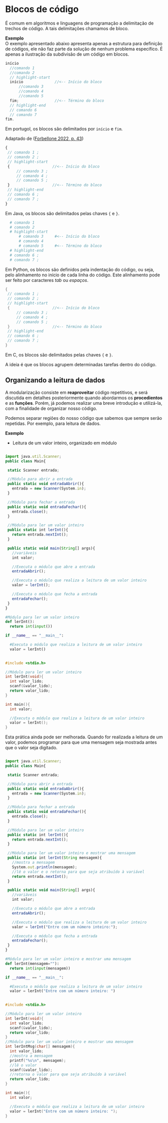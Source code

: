# Blocos de código

É comum em algoritmos e linguagens de programação a delimitação de trechos de código. A tais delimitações chamamos de bloco.

**Exemplo**  
O exemplo apresentado abaixo apresenta apenas a estrutura para definição de códigos, ele não faz parte da solução de nenhum problema específico. É apenas a ilustração da subdivisão de um código em blocos.

<Tabs groupId='language'>
  <TabItem value="portugol" label="Portugol" default>

  ```c showLineNumbers
  início
    //comando 1
    //comando 2
    // highlight-start
    início              //<-- Início do bloco
        //comando 3
        //comando 4
        //comando 5
    fim;                //<-- Término do bloco
    // highlight-end
    // comando 6
    // comando 7
  fim.
  ```

  Em portugol, os blocos são delimitados por `início` e `fim`.

  Adaptado de ([Forbellone 2022, p. 43](https://plataforma.bvirtual.com.br/Leitor/Publicacao/323/pdf/))


  </TabItem>
  <TabItem value="java" label="Java">

   ```javascript showLineNumbers
  {
    // comando 1 ;
    // comando 2 ;
    // highlight-start
    {                   //<-- Início do bloco
        // comando 3 ;
        // comando 4 ;
        // comando 5 ;
    }                   //<-- Término do bloco
    // highlight-end
    // comando 6 ;
    // comando 7 ;
  }
  ```

  Em Java, os blocos são delimitados pelas chaves `{` e `}`.

  </TabItem>
  <TabItem value="python" label="Python">

  ```python showLineNumbers
    # comando 1
    # comando 2
    # highlight-start
        # comando 3     #<-- Início do bloco
        # comando 4
        # comando 5     #<-- Término do bloco
    # highlight-end
    # comando 6 ;
    # comando 7 ;
  ```

Em Python, os blocos são definidos pela indentação do código, ou seja, pelo alinhamento no início de cada linha do código. Este alinhamento pode ser feito por caracteres *tab* ou *espaços*.

  </TabItem>
  <TabItem value="c" label="C">

   ```c showLineNumbers
  {
    // comando 1 ;
    // comando 2 ;
    // highlight-start
    {                   //<-- Início do bloco
        // comando 3 ;
        // comando 4 ;
        // comando 5 ;
    }                   //<-- Término do bloco
    // highlight-end
    // comando 6 ;
    // comando 7 ;
  }
  ```

  Em C, os blocos são delimitados pelas chaves `{` e `}`.
  </TabItem>
</Tabs>

A ideia é que os blocos agrupem determinadas tarefas dentro do código.

## Organizando a leitura de dados

A modularização consiste em **reaproveitar** código repetitivos, e será discutida em detalhes posteriormente quando abordarmos os **procedientos** e as **funções**. Porém, já podemos realizar uma breve introdução e utilizá-la, com a finalidade de organizar nosso código.

Podemos separar regiões do nosso código que sabemos que sempre serão repetidas. Por exemplo, para leitura de dados.


**Exemplo**
- Leitura de um valor inteiro, organizado em módulo

<Tabs groupId='language'>
  <TabItem value="portugol" label="Portugol" default>

  ```c showLineNumbers
 
  ```

 </TabItem>
  <TabItem value="java" label="Java">

   ```javascript showLineNumbers
  import java.util.Scanner;
  public class Main{

    static Scanner entrada;

    //Módulo para abrir a entrada
    public static void entradaAbrir(){
      entrada = new Scanner(System.in);
    }

    //Módulo para fechar a entrada
    public static void entradaFechar(){
      entrada.close();
    }

    //Módulo para ler um valor inteiro
    public static int lerInt(){
      return entrada.nextInt();
    }

    public static void main(String[] args){
      //variáveis
      int valor;

      //Executa o módulo que abre a entrada
      entradaAbrir();

      //Executa o módulo que realiza a leitura de um valor inteiro
      valor = lerInt();

      //Executa o módulo que fecha a entrada
      entradaFechar();
    }
  }
  ```



  </TabItem>
  <TabItem value="python" label="Python">

  ```python showLineNumbers
  #Módulo para ler um valor inteiro
  def lerInt():
    return int(input())

  if __name__ == "__main__":

    #Executa o módulo que realiza a leitura de um valor inteiro
    valor = lerInt()
    
  ```


  </TabItem>
  <TabItem value="c" label="C">

```c showLineNumbers
#include <stdio.h>

//Módulo para ler um valor inteiro
int lerInt(void){
  int valor_lido;
  scanf(&valor_lido);
  return valor_lido;
}

int main(){
  int valor;

  //Executa o módulo que realiza a leitura de um valor inteiro
  valor = lerInt();
}
```

  
  </TabItem>
</Tabs>

Esta prática ainda pode ser melhorada. Quando for realizada a leitura de um valor, podemos programar para que uma mensagem seja mostrada antes que o valor seja digitado.

<Tabs groupId='language'>
  <TabItem value="portugol" label="Portugol" default>

  ```c showLineNumbers
 
  ```

 </TabItem>
  <TabItem value="java" label="Java">

   ```javascript showLineNumbers
  import java.util.Scanner;
  public class Main{

    static Scanner entrada;

    //Módulo para abrir a entrada
    public static void entradaAbrir(){
      entrada = new Scanner(System.in);
    }

    //Módulo para fechar a entrada
    public static void entradaFechar(){
      entrada.close();
    }

    //Módulo para ler um valor inteiro
    public static int lerInt(){
      return entrada.nextInt();
    }

    //Módulo para ler um valor inteiro e mostrar uma mensagem
    public static int lerInt(String mensagem){
      //mostra a mensagem
      System.out.println(mensagem);
      //lê o valor e o retorna para que seja atribuído à variável
      return entrada.nextInt();
    }

    public static void main(String[] args){
      //variáveis
      int valor;

      //Executa o módulo que abre a entrada
      entradaAbrir();

      //Executa o módulo que realiza a leitura de um valor inteiro
      valor = lerInt("Entre com um número inteiro:");

      //Executa o módulo que fecha a entrada
      entradaFechar();
    }
  }
  ```



  </TabItem>
  <TabItem value="python" label="Python">

  ```python showLineNumbers
  #Módulo para ler um valor inteiro e mostrar uma mensagem
  def lerInt(mensagem=""):
    return int(input(mensagem))

  if __name__ == "__main__":

    #Executa o módulo que realiza a leitura de um valor inteiro
    valor = lerInt("Entre com um número inteiro: ")
    
  ```


  </TabItem>
  <TabItem value="c" label="C">

```c showLineNumbers
#include <stdio.h>

//Módulo para ler um valor inteiro
int lerInt(void){
  int valor_lido;
  scanf(&valor_lido);
  return valor_lido;
}
//Módulo para ler um valor inteiro e mostrar uma mensagem
int lerIntMsg(char[] mensagem){
  int valor_lido;
  //mostra a mensagem
  printf("%s\n", mensagem);
  //lê o valor
  scanf(&valor_lido);
  //retorna o valor para que seja atribuído à variável
  return valor_lido;
}

int main(){
  int valor;

  //Executa o módulo que realiza a leitura de um valor inteiro
  valor = lerInt("Entre com um número inteiro: ");
}
```

  
  </TabItem>
</Tabs>

